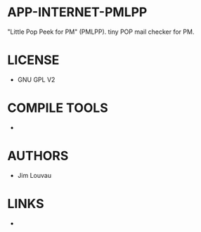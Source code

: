 APP-INTERNET-PMLPP
==================

"Little Pop Peek for PM" (PMLPP).  tiny POP mail checker for PM.

LICENSE
===============
* GNU GPL V2

COMPILE TOOLS
===============
* 

AUTHORS
===============
* Jim Louvau

LINKS
===============
* 
